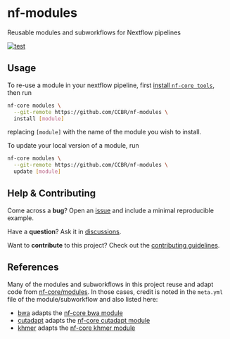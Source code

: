 # nf-modules

Reusable modules and subworkflows for Nextflow pipelines

[![test](https://github.com/CCBR/nf-modules/actions/workflows/test.yml/badge.svg)](https://github.com/CCBR/nf-modules/actions/workflows/test.yml)

## Usage

To re-use a module in your nextflow pipeline, first [install `nf-core tools`](https://nf-co.re/tools#installation), then run

```sh
nf-core modules \
  --git-remote https://github.com/CCBR/nf-modules \
  install [module]
```

replacing `[module]` with the name of the module you wish to install.

To update your local version of a module, run

```sh
nf-core modules \
  --git-remote https://github.com/CCBR/nf-modules \
  update [module]
```

## Help & Contributing

Come across a **bug**? Open an [issue](https://github.com/CCBR/nf-modules/issues) and include a minimal reproducible example.

Have a **question**? Ask it in [discussions](https://github.com/CCBR/nf-modules/discussions).

Want to **contribute** to this project? Check out the [contributing guidelines](.github/CONTRIBUTING.md).

## References

Many of the modules and subworkflows in this project reuse and adapt code from [nf-core/modules](https://github.com/nf-core/modules).
In those cases, credit is noted in the `meta.yml` file of the module/subworkflow and also listed here:

- [bwa](modules/CCBR/bwa) adapts the [nf-core bwa module](https://github.com/nf-core/chipseq/tree/51eba00b32885c4d0bec60db3cb0a45eb61e34c5/modules/nf-core/modules/bwa)
- [cutadapt](modules/CCBR/cutadapt) adapts the [nf-core cutadapt module](https://github.com/nf-core/modules/tree/master/modules/nf-core/cutadapt)
- [khmer](modules/CCBR/khmer) adapts the [nf-core khmer module](https://github.com/nf-core/modules/tree/b48a1efc8e067502e1a9bafbac788c1e0abdfc6a/modules/nf-core/khmer)
